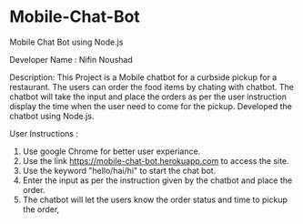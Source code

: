# Mobile-Chat-Bot
Mobile Chat Bot using Node.js

Developer Name : Nifin Noushad

Description: This Project is a Mobile chatbot for a curbside pickup for a restaurant. The users can order the food items by chating with chatbot. The chatbot will take the input and place the orders as per the user instruction display the time when the user need to come for the pickup. Developed the chatbot using Node.js.

User Instructions :
1. Use google Chrome for better user experiance.
2. Use the link https://mobile-chat-bot.herokuapp.com to access the site.
3. Use the keyword "hello/hai/hi" to start the chat bot.
4. Enter the input as per the instruction given by the chatbot and place the order.
5. The chatbot will let the users know the order status and time to pickup the order,
